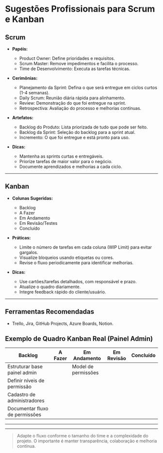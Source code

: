 # Sugestões Profissionais para Scrum e Kanban

## Scrum

- **Papéis:**
  - Product Owner: Define prioridades e requisitos.
  - Scrum Master: Remove impedimentos e facilita o processo.
  - Time de Desenvolvimento: Executa as tarefas técnicas.

- **Cerimônias:**
  - Planejamento da Sprint: Defina o que será entregue em ciclos curtos (1-4 semanas).
  - Daily Scrum: Reunião diária rápida para alinhamento.
  - Review: Demonstração do que foi entregue na sprint.
  - Retrospectiva: Avaliação do processo e melhorias contínuas.

- **Artefatos:**
  - Backlog do Produto: Lista priorizada de tudo que pode ser feito.
  - Backlog da Sprint: Seleção do backlog para a sprint atual.
  - Incremento: O que foi entregue e está pronto para uso.

- **Dicas:**
  - Mantenha as sprints curtas e entregáveis.
  - Priorize tarefas de maior valor para o negócio.
  - Documente aprendizados e melhorias a cada ciclo.

---

## Kanban

- **Colunas Sugeridas:**
  - Backlog
  - A Fazer
  - Em Andamento
  - Em Revisão/Testes
  - Concluído

- **Práticas:**
  - Limite o número de tarefas em cada coluna (WIP Limit) para evitar gargalos.
  - Visualize bloqueios usando etiquetas ou cores.
  - Revise o fluxo periodicamente para identificar melhorias.

- **Dicas:**
  - Use cartões/tarefas detalhados, com responsável e prazo.
  - Atualize o quadro diariamente.
  - Integre feedback rápido do cliente/usuário.

---

## Ferramentas Recomendadas
- Trello, Jira, GitHub Projects, Azure Boards, Notion.


## Exemplo de Quadro Kanban Real (Painel Admin)

| Backlog                        | A Fazer         | Em Andamento         | Em Revisão   | Concluído      |
|--------------------------------|-----------------|----------------------|--------------|---------------|
| Estruturar base painel admin   |                 | Model de permissões  |              |               |
| Definir níveis de permissão    |                 |                      |              |               |
| Cadastro de administradores    |                 |                      |              |               |
| Documentar fluxo de permissões |                 |                      |              |               |

---

---

> Adapte o fluxo conforme o tamanho do time e a complexidade do projeto. O importante é manter transparência, colaboração e melhoria contínua.